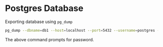 # Postgres Database

Exporting database using `pg_dump`

```sh
pg_dump --dbname=db1 --host=localhost --port=5432 --username=postgres --file=postgre_database_dump.txt --role=postgre
```

The above command prompts for password.